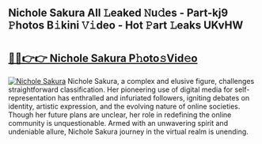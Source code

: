 ## Nichole Sakura All 𝙻eaked 𝙽u𝚍es - Part-kj9 𝙿hotos B𝚒kini 𝚅𝚒deo - Hot 𝙿art 𝙻eaks UKvHW

# <h2><a href="http://ld0jnnv.urlbe.top/?page=Nichole+Sakura">🔗🔗👉👉 Nichole Sakura P𝚑oto𝚜Vid𝚎o</a></h2>

[![Nichole Sakura](https://i.imgur.com/eBuTRDB.gif)](http://ld0jnnv.urlbe.top/?page=Nichole+Sakura)
Nichole Sakura, a complex and elusive figure, challenges straightforward classification. Her pioneering use of digital media for self-representation has enthralled and infuriated followers, igniting debates on identity, artistic expression, and the evolving nature of online societies. Though her future plans are unclear, her role in redefining the online community is unquestionable. Armed with an unwavering spirit and undeniable allure, Nichole Sakura journey in the virtual realm is unending.
